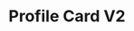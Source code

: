 ---
url: 'https://your-tribe-for-life-profile-card-virid.vercel.app/'
title: 'Profile Card V2'
date: ""
description: 'Project waar ik mijn visitekaartje moest her-ontwerpen en bouwen.'
githubUrl: 'https://github.com/Annevd/your-tribe-for-life-profile-card'
image:
    url: '../images/'
    alt: ''
tags: ["Redesign", "HTML", "CSS", "Javascript", "Sveltekit"]
---